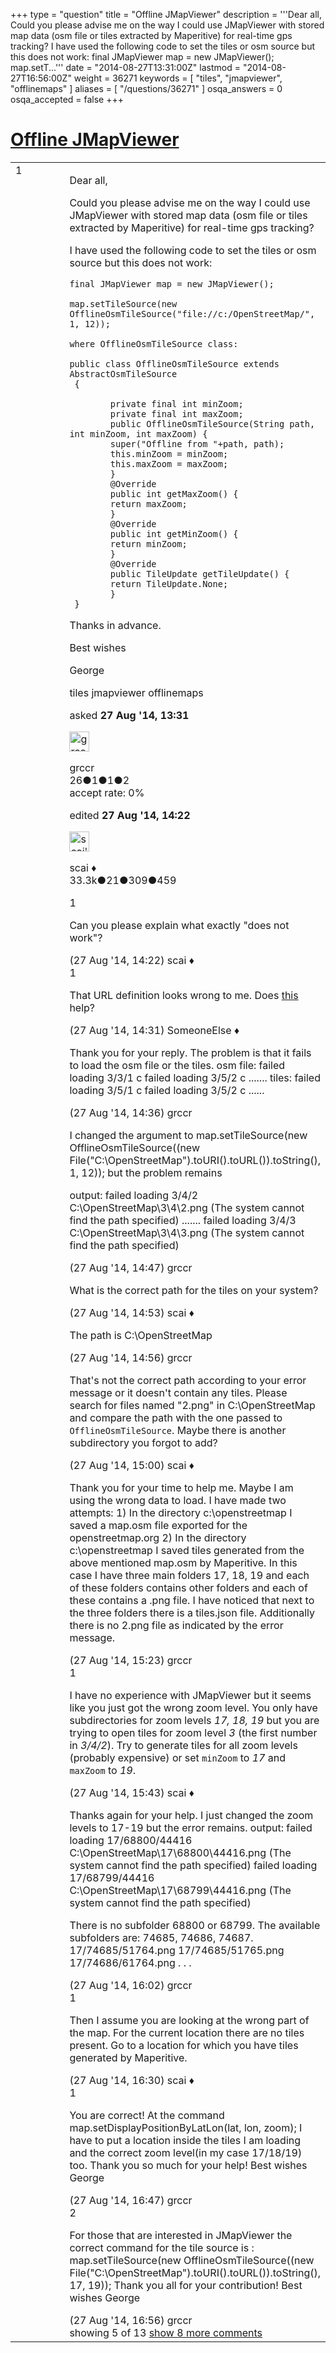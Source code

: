 +++
type = "question"
title = "Offline JMapViewer"
description = '''Dear all, Could you please advise me on the way I could use JMapViewer with stored map data (osm file or tiles extracted by Maperitive) for real-time gps tracking? I have used the following code to set the tiles or osm source but this does not work: final JMapViewer map = new JMapViewer();  map.setT...'''
date = "2014-08-27T13:31:00Z"
lastmod = "2014-08-27T16:56:00Z"
weight = 36271
keywords = [ "tiles", "jmapviewer", "offlinemaps" ]
aliases = [ "/questions/36271" ]
osqa_answers = 0
osqa_accepted = false
+++

<div class="headNormal">

# [Offline JMapViewer](/questions/36271/offline-jmapviewer)

</div>

<div id="main-body">

<div id="askform">

<table id="question-table" style="width:100%;">
<colgroup>
<col style="width: 50%" />
<col style="width: 50%" />
</colgroup>
<tbody>
<tr>
<td style="width: 30px; vertical-align: top"><div class="vote-buttons">
<span id="post-36271-upvote" class="ajax-command post-vote up" rel="nofollow" title="I like this post (click again to cancel)"> </span>
<div id="post-36271-score" class="post-score" title="current number of votes">
1
</div>
<span id="post-36271-downvote" class="ajax-command post-vote down" rel="nofollow" title="I dont like this post (click again to cancel)"> </span> <span id="favorite-mark" class="ajax-command favorite-mark" rel="nofollow" title="mark/unmark this question as favorite (click again to cancel)"> </span>
<div id="favorite-count" class="favorite-count">
&#10;</div>
</div></td>
<td><div id="item-right">
<div class="question-body">
<p>Dear all,</p>
<p>Could you please advise me on the way I could use JMapViewer with stored map data (osm file or tiles extracted by Maperitive) for real-time gps tracking?</p>
<p>I have used the following code to set the tiles or osm source but this does not work:</p>
<pre><code>final JMapViewer map = new JMapViewer();
&#10;map.setTileSource(new OfflineOsmTileSource(&quot;file://c:/OpenStreetMap/&quot;, 1, 12));
&#10;where OfflineOsmTileSource class:
&#10;public class OfflineOsmTileSource extends AbstractOsmTileSource
 {
&#10;        private final int minZoom;
        private final int maxZoom;
        public OfflineOsmTileSource(String path, int minZoom, int maxZoom) {
        super(&quot;Offline from &quot;+path, path);
        this.minZoom = minZoom;
        this.maxZoom = maxZoom;
        }
        @Override
        public int getMaxZoom() {
        return maxZoom;
        }
        @Override
        public int getMinZoom() {
        return minZoom;
        }
        @Override
        public TileUpdate getTileUpdate() {
        return TileUpdate.None;
        }
 }</code></pre>
<p>Thanks in advance.</p>
<p>Best wishes</p>
<p>George</p>
</div>
<div id="question-tags" class="tags-container tags">
<span class="post-tag tag-link-tiles" rel="tag" title="see questions tagged &#39;tiles&#39;">tiles</span> <span class="post-tag tag-link-jmapviewer" rel="tag" title="see questions tagged &#39;jmapviewer&#39;">jmapviewer</span> <span class="post-tag tag-link-offlinemaps" rel="tag" title="see questions tagged &#39;offlinemaps&#39;">offlinemaps</span>
</div>
<div id="question-controls" class="post-controls">
&#10;</div>
<div class="post-update-info-container">
<div class="post-update-info post-update-info-user">
<p>asked <strong>27 Aug '14, 13:31</strong></p>
<img src="https://secure.gravatar.com/avatar/cc0b761f74da3a5662f41c0c444a3c85?s=32&amp;d=identicon&amp;r=g" class="gravatar" width="32" height="32" alt="grccr&#39;s gravatar image" />
<p><span>grccr</span><br />
<span class="score" title="26 reputation points">26</span><span title="1 badges"><span class="badge1">●</span><span class="badgecount">1</span></span><span title="1 badges"><span class="silver">●</span><span class="badgecount">1</span></span><span title="2 badges"><span class="bronze">●</span><span class="badgecount">2</span></span><br />
<span class="accept_rate" title="Rate of the user&#39;s accepted answers">accept rate:</span> <span title="grccr has no accepted answers">0%</span></p>
</div>
<div class="post-update-info post-update-info-edited">
<p><span> edited <strong>27 Aug '14, 14:22</strong> </span></p>
<img src="https://secure.gravatar.com/avatar/52d3234f3be58156770e8a91d575bfbd?s=32&amp;d=identicon&amp;r=g" class="gravatar" width="32" height="32" alt="scai&#39;s gravatar image" />
<p><span>scai ♦</span><br />
<span class="score" title="33317 reputation points"><span>33.3k</span></span><span title="21 badges"><span class="badge1">●</span><span class="badgecount">21</span></span><span title="309 badges"><span class="silver">●</span><span class="badgecount">309</span></span><span title="459 badges"><span class="bronze">●</span><span class="badgecount">459</span></span></p>
</div>
</div>
<div id="comments-container-36271" class="comments-container">
<span id="36274"></span>
<div id="comment-36274" class="comment">
<div id="post-36274-score" class="comment-score">
1
</div>
<div class="comment-text">
<p>Can you please explain what exactly "does not work"?</p>
</div>
<div id="comment-36274-info" class="comment-info">
<span class="comment-age">(27 Aug '14, 14:22)</span> <span class="comment-user userinfo">scai ♦</span>
</div>
</div>
<span id="36275"></span>
<div id="comment-36275" class="comment">
<div id="post-36275-score" class="comment-score">
1
</div>
<div class="comment-text">
<p>That URL definition looks wrong to me. Does <a href="http://stackoverflow.com/questions/6098472/pass-a-local-file-in-to-url-in-java">this</a> help?</p>
</div>
<div id="comment-36275-info" class="comment-info">
<span class="comment-age">(27 Aug '14, 14:31)</span> <span class="comment-user userinfo">SomeoneElse ♦</span>
</div>
</div>
<span id="36276"></span>
<div id="comment-36276" class="comment not_top_scorer">
<div id="post-36276-score" class="comment-score">
&#10;</div>
<div class="comment-text">
<p>Thank you for your reply. The problem is that it fails to load the osm file or the tiles. osm file: failed loading 3/3/1 c failed loading 3/5/2 c ....... tiles: failed loading 3/5/1 c failed loading 3/5/2 c ......</p>
</div>
<div id="comment-36276-info" class="comment-info">
<span class="comment-age">(27 Aug '14, 14:36)</span> <span class="comment-user userinfo">grccr</span>
</div>
</div>
<span id="36277"></span>
<div id="comment-36277" class="comment not_top_scorer">
<div id="post-36277-score" class="comment-score">
&#10;</div>
<div class="comment-text">
<p>I changed the argument to map.setTileSource(new OfflineOsmTileSource((new File("C:\OpenStreetMap").toURI().toURL()).toString(), 1, 12)); but the problem remains</p>
<p>output: failed loading 3/4/2 C:\OpenStreetMap\3\4\2.png (The system cannot find the path specified) ....... failed loading 3/4/3 C:\OpenStreetMap\3\4\3.png (The system cannot find the path specified)</p>
</div>
<div id="comment-36277-info" class="comment-info">
<span class="comment-age">(27 Aug '14, 14:47)</span> <span class="comment-user userinfo">grccr</span>
</div>
</div>
<span id="36278"></span>
<div id="comment-36278" class="comment not_top_scorer">
<div id="post-36278-score" class="comment-score">
&#10;</div>
<div class="comment-text">
<p>What is the correct path for the tiles on your system?</p>
</div>
<div id="comment-36278-info" class="comment-info">
<span class="comment-age">(27 Aug '14, 14:53)</span> <span class="comment-user userinfo">scai ♦</span>
</div>
</div>
<span id="36279"></span>
<div id="comment-36279" class="comment not_top_scorer">
<div id="post-36279-score" class="comment-score">
&#10;</div>
<div class="comment-text">
<p>The path is C:\OpenStreetMap</p>
</div>
<div id="comment-36279-info" class="comment-info">
<span class="comment-age">(27 Aug '14, 14:56)</span> <span class="comment-user userinfo">grccr</span>
</div>
</div>
<span id="36280"></span>
<div id="comment-36280" class="comment not_top_scorer">
<div id="post-36280-score" class="comment-score">
&#10;</div>
<div class="comment-text">
<p>That's not the correct path according to your error message or it doesn't contain any tiles. Please search for files named "2.png" in C:\OpenStreetMap and compare the path with the one passed to <code>OfflineOsmTileSource</code>. Maybe there is another subdirectory you forgot to add?</p>
</div>
<div id="comment-36280-info" class="comment-info">
<span class="comment-age">(27 Aug '14, 15:00)</span> <span class="comment-user userinfo">scai ♦</span>
</div>
</div>
<span id="36282"></span>
<div id="comment-36282" class="comment not_top_scorer">
<div id="post-36282-score" class="comment-score">
&#10;</div>
<div class="comment-text">
<p>Thank you for your time to help me. Maybe I am using the wrong data to load. I have made two attempts: 1) In the directory c:\openstreetmap I saved a map.osm file exported for the openstreetmap.org 2) In the directory c:\openstreetmap I saved tiles generated from the above mentioned map.osm by Maperitive. In this case I have three main folders 17, 18, 19 and each of these folders contains other folders and each of these contains a .png file. I have noticed that next to the three folders there is a tiles.json file. Additionally there is no 2.png file as indicated by the error message.</p>
</div>
<div id="comment-36282-info" class="comment-info">
<span class="comment-age">(27 Aug '14, 15:23)</span> <span class="comment-user userinfo">grccr</span>
</div>
</div>
<span id="36284"></span>
<div id="comment-36284" class="comment">
<div id="post-36284-score" class="comment-score">
1
</div>
<div class="comment-text">
<p>I have no experience with JMapViewer but it seems like you just got the wrong zoom level. You only have subdirectories for zoom levels <em>17, 18, 19</em> but you are trying to open tiles for zoom level <em>3</em> (the first number in <em>3/4/2</em>). Try to generate tiles for all zoom levels (probably expensive) or set <code>minZoom</code> to <em>17</em> and <code>maxZoom</code> to <em>19</em>.</p>
</div>
<div id="comment-36284-info" class="comment-info">
<span class="comment-age">(27 Aug '14, 15:43)</span> <span class="comment-user userinfo">scai ♦</span>
</div>
</div>
<span id="36285"></span>
<div id="comment-36285" class="comment not_top_scorer">
<div id="post-36285-score" class="comment-score">
&#10;</div>
<div class="comment-text">
<p>Thanks again for your help. I just changed the zoom levels to 17-19 but the error remains. output: failed loading 17/68800/44416 C:\OpenStreetMap\17\68800\44416.png (The system cannot find the path specified) failed loading 17/68799/44416 C:\OpenStreetMap\17\68799\44416.png (The system cannot find the path specified)</p>
<p>There is no subfolder 68800 or 68799. The available subfolders are: 74685, 74686, 74687. 17/74685/51764.png 17/74685/51765.png 17/74686/61764.png . . .</p>
</div>
<div id="comment-36285-info" class="comment-info">
<span class="comment-age">(27 Aug '14, 16:02)</span> <span class="comment-user userinfo">grccr</span>
</div>
</div>
<span id="36290"></span>
<div id="comment-36290" class="comment">
<div id="post-36290-score" class="comment-score">
1
</div>
<div class="comment-text">
<p>Then I assume you are looking at the wrong part of the map. For the current location there are no tiles present. Go to a location for which you have tiles generated by Maperitive.</p>
</div>
<div id="comment-36290-info" class="comment-info">
<span class="comment-age">(27 Aug '14, 16:30)</span> <span class="comment-user userinfo">scai ♦</span>
</div>
</div>
<span id="36291"></span>
<div id="comment-36291" class="comment not_top_scorer">
<div id="post-36291-score" class="comment-score">
1
</div>
<div class="comment-text">
<p>You are correct! At the command map.setDisplayPositionByLatLon(lat, lon, zoom); I have to put a location inside the tiles I am loading and the correct zoom level(in my case 17/18/19) too. Thank you so much for your help! Best wishes George</p>
</div>
<div id="comment-36291-info" class="comment-info">
<span class="comment-age">(27 Aug '14, 16:47)</span> <span class="comment-user userinfo">grccr</span>
</div>
</div>
<span id="36292"></span>
<div id="comment-36292" class="comment">
<div id="post-36292-score" class="comment-score">
2
</div>
<div class="comment-text">
<p>For those that are interested in JMapViewer the correct command for the tile source is : map.setTileSource(new OfflineOsmTileSource((new File("C:\OpenStreetMap").toURI().toURL()).toString(), 17, 19)); Thank you all for your contribution! Best wishes George</p>
</div>
<div id="comment-36292-info" class="comment-info">
<span class="comment-age">(27 Aug '14, 16:56)</span> <span class="comment-user userinfo">grccr</span>
</div>
</div>
</div>
<div id="comment-tools-36271" class="comment-tools">
<span class="comments-showing"> showing 5 of 13 </span> <a href="#" class="show-all-comments-link">show 8 more comments</a>
</div>
<div class="clear">
&#10;</div>
<div id="comment-36271-form-container" class="comment-form-container">
&#10;</div>
<div class="clear">
&#10;</div>
</div></td>
</tr>
</tbody>
</table>

</div>

</div>

